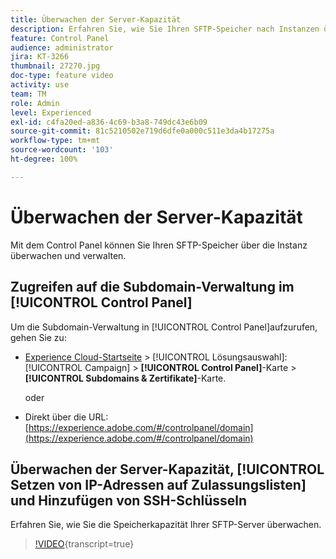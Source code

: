 ```yaml
---
title: Überwachen der Server-Kapazität
description: Erfahren Sie, wie Sie Ihren SFTP-Speicher nach Instanzen überwachen und verwalten und IP-Adressen zu Zulassungslisten hinzufügen können.
feature: Control Panel
audience: administrator
jira: KT-3266
thumbnail: 27270.jpg
doc-type: feature video
activity: use
team: TM
role: Admin
level: Experienced
exl-id: c4fa20ed-a836-4c69-b3a8-749dc43e6b09
source-git-commit: 81c5210502e719d6dfe0a000c511e3da4b17275a
workflow-type: tm+mt
source-wordcount: '103'
ht-degree: 100%

---
```


# Überwachen der Server-Kapazität

Mit dem Control Panel können Sie Ihren SFTP-Speicher über die Instanz überwachen und verwalten.

## Zugreifen auf die Subdomain-Verwaltung im [!UICONTROL Control Panel]

Um die Subdomain-Verwaltung in [!UICONTROL Control Panel]aufzurufen, gehen Sie zu:

* [Experience Cloud-Startseite](https://experience.adobe.com/#/home) > [!UICONTROL Lösungsauswahl]: [!UICONTROL Campaign] > **[!UICONTROL Control Panel]**-Karte > **[!UICONTROL Subdomains &amp; Zertifikate]**-Karte.

  oder
* Direkt über die URL: [https://experience.adobe.com/#/controlpanel/domain](https://experience.adobe.com/#/controlpanel/domain)

## Überwachen der Server-Kapazität, [!UICONTROL Setzen von IP-Adressen auf Zulassungslisten] und Hinzufügen von SSH-Schlüsseln

Erfahren Sie, wie Sie die Speicherkapazität Ihrer SFTP-Server überwachen.

>[!VIDEO](https://video.tv.adobe.com/v/27270?learn=on){transcript=true}

